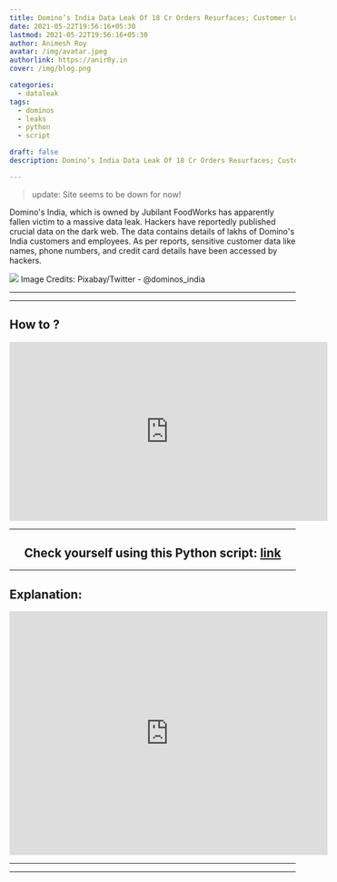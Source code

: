 ```yaml
---
title: Domino’s India Data Leak Of 18 Cr Orders Resurfaces; Customer Location, Mobile Numbers Exposed
date: 2021-05-22T19:56:16+05:30
lastmod: 2021-05-22T19:56:16+05:30
author: Animesh Roy
avatar: /img/avatar.jpeg
authorlink: https://anir0y.in
cover: /img/blog.png

categories:
  - dataleak
tags:
  - dominos
  - leaks
  - python
  - script

draft: false
description: Domino’s India Data Leak Of 18 Cr Orders Resurfaces; Customer Location, Mobile Numbers Exposed

---
```

> update: Site seems to be down for now!

Domino's India, which is owned by Jubilant FoodWorks has apparently fallen victim to a massive data leak. Hackers have reportedly published crucial data on the dark web. The data contains details of lakhs of Domino's India customers and employees. As per reports, sensitive customer data like names, phone numbers, and credit card details have been accessed by hackers. 

![](https://img.republicworld.com/republic-prod/stories/promolarge/xxhdpi/omdfhadpryptysxd_1618997536.jpeg)
Image Credits: Pixabay/Twitter - @dominos_india

---

<!-- Google Ads -->
<script async src="https://pagead2.googlesyndication.com/pagead/js/adsbygoogle.js"></script>
<ins class="adsbygoogle"
     style="display:block; text-align:center;"
     data-ad-layout="in-article"
     data-ad-format="fluid"
     data-ad-client="ca-pub-3526678290068011"
     data-ad-slot="7160066188"></ins>
<script>
     (adsbygoogle = window.adsbygoogle || []).push({});
</script>
<!-- END -->

---

## How to ?
<iframe width="560" height="315" src="https://www.youtube.com/embed/8NSubof_OEk?controls=0" title="YouTube video player" frameborder="0" allow="accelerometer; autoplay; clipboard-write; encrypted-media; gyroscope; picture-in-picture" allowfullscreen></iframe>

---
<center>

## Check yourself using this Python script: [link](https://bit.ly/3fHhCO7)

</center>

---

## Explanation: 
<iframe src="https://www.facebook.com/plugins/video.php?height=314&href=https%3A%2F%2Fwww.facebook.com%2Fanir0yOfficial%2Fvideos%2F1094136881107886%2F&show_text=true&width=560" width="560" height="429" style="border:none;overflow:hidden" scrolling="no" frameborder="0" allowfullscreen="true" allow="autoplay; clipboard-write; encrypted-media; picture-in-picture; web-share" allowFullScreen="true"></iframe>

---




<!-- Amazon Ads-->

<script type="text/javascript" language="javascript">
      var aax_size='300x250';
      var aax_pubname = 'anir0y-21';
      var aax_src='302';
    </script>
<script type="text/javascript" language="javascript" src="https://c.amazon-adsystem.com/aax2/assoc.js"></script>
<!-- Amazon Ads-->
---